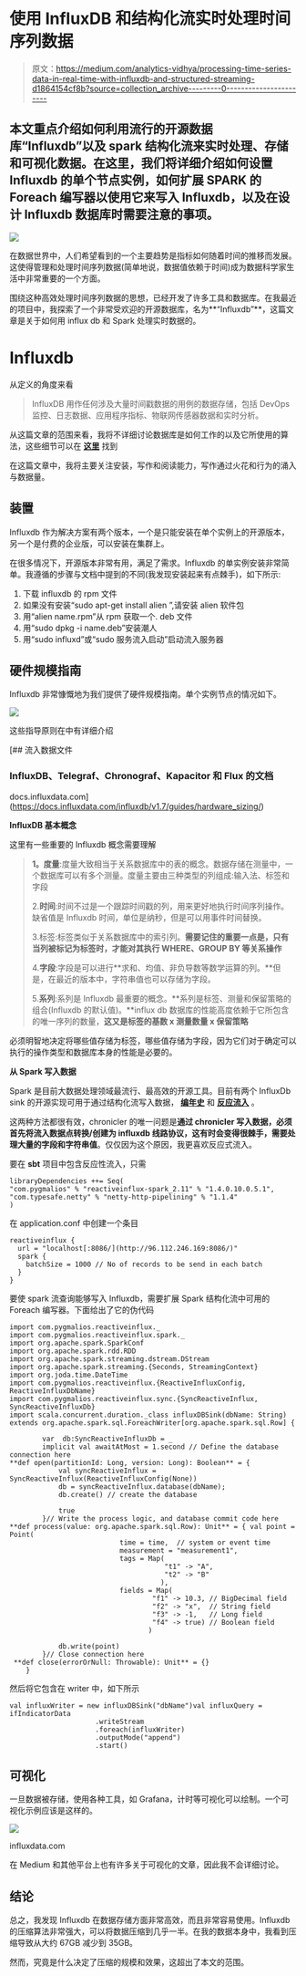 # 使用 InfluxDB 和结构化流实时处理时间序列数据

> 原文：<https://medium.com/analytics-vidhya/processing-time-series-data-in-real-time-with-influxdb-and-structured-streaming-d1864154cf8b?source=collection_archive---------0----------------------->

## 本文重点介绍如何利用流行的开源数据库“Influxdb”以及 spark 结构化流来实时处理、存储和可视化数据。在这里，我们将详细介绍如何设置 Influxdb 的单个节点实例，如何扩展 SPARK 的 Foreach 编写器以使用它来写入 Influxdb，以及在设计 Influxdb 数据库时需要注意的事项。

![](img/531f10ace66caf9e8d971d2ede0faa8e.png)

在数据世界中，人们希望看到的一个主要趋势是指标如何随着时间的推移而发展。这使得管理和处理时间序列数据(简单地说，数据值依赖于时间)成为数据科学家生活中非常重要的一个方面。

围绕这种高效处理时间序列数据的思想，已经开发了许多工具和数据库。在我最近的项目中，我探索了一个非常受欢迎的开源数据库，名为**“Influxdb”**，这篇文章是关于如何用 influx db 和 Spark 处理实时数据的。

# Influxdb

从定义的角度来看

> InfluxDB 用作任何涉及大量时间戳数据的用例的数据存储，包括 DevOps 监控、日志数据、应用程序指标、物联网传感器数据和实时分析。

从这篇文章的范围来看，我将不详细讨论数据库是如何工作的以及它所使用的算法，这些细节可以在 [**这里**](https://docs.influxdata.com/influxdb/v1.7/) 找到

在这篇文章中，我将主要关注安装，写作和阅读能力，写作通过火花和行为的涌入与数据量。

## 装置

Influxdb 作为解决方案有两个版本，一个是只能安装在单个实例上的开源版本，另一个是付费的企业版，可以安装在集群上。

在很多情况下，开源版本非常有用，满足了需求。Influxdb 的单实例安装非常简单。我遵循的步骤与文档中提到的不同(我发现安装起来有点棘手)，如下所示:

1.  下载 influxdb 的 rpm 文件
2.  如果没有安装“sudo apt-get install alien ”,请安装 alien 软件包
3.  用“alien name.rpm”从 rpm 获取一个. deb 文件
4.  用“sudo dpkg -i name.deb”安装潮人
5.  用“sudo influxd”或“sudo 服务流入启动”启动流入服务器

## 硬件规模指南

Influxdb 非常慷慨地为我们提供了硬件规模指南。单个实例节点的情况如下。

![](img/8b31e7f6094a5d79e517f0acf0b0b969.png)

这些指导原则在中有详细介绍

[](https://docs.influxdata.com/influxdb/v1.7/guides/hardware_sizing/) [## 流入数据文件

### InfluxDB、Telegraf、Chronograf、Kapacitor 和 Flux 的文档

docs.influxdata.com](https://docs.influxdata.com/influxdb/v1.7/guides/hardware_sizing/) 

**InfluxDB 基本概念**

这里有一些重要的 Influxdb 概念需要理解

> **1。度量**:度量大致相当于关系数据库中的表的概念。数据存储在测量中，一个数据库可以有多个测量。度量主要由三种类型的列组成:输入法、标签和字段
> 
> 2.**时间**:时间不过是一个跟踪时间戳的列，用来更好地执行时间序列操作。缺省值是 Influxdb 时间，单位是纳秒，但是可以用事件时间替换。
> 
> 3.标签:标签类似于关系数据库中的索引列。**需要记住的重要一点是，只有当列被标记为标签时，才能对其执行 WHERE、GROUP BY 等关系操作**
> 
> 4.**字段**:字段是可以进行**求和、均值、非负导数等数学运算的列。**但是，在最近的版本中，字符串值也可以存储为字段。
> 
> 5.**系列**:系列是 Influxdb 最重要的概念。**系列是标签、测量和保留策略的组合(Influxdb 的默认值)。**influx db 数据库的性能高度依赖于它所包含的唯一序列的数量，**这又是标签的基数 x 测量数量 x 保留策略**

必须明智地决定将哪些值存储为标签，哪些值存储为字段，因为它们对于确定可以执行的操作类型和数据库本身的性能是必要的。

**从 Spark 写入数据**

Spark 是目前大数据处理领域最流行、最高效的开源工具。目前有两个 InfluxDb sink 的开源实现可用于通过结构化流写入数据， [**编年史**](https://github.com/fsanaulla/chronicler-spark) 和 [**反应流入**](https://github.com/pygmalios/reactiveinflux) 。

这两种方法都很有效，chronicler 的唯一问题是**通过 chronicler 写入数据，必须首先将流入数据点转换/创建为 influxdb 线路协议，这有时会变得很棘手，需要处理大量的字段和字符串值**。仅仅因为这个原因，我更喜欢反应式流入。

要在 **sbt** 项目中包含反应性流入，只需

```
libraryDependencies ++= Seq(
"com.pygmalios" % "reactiveinflux-spark_2.11" % "1.4.0.10.0.5.1",
"com.typesafe.netty" % "netty-http-pipelining" % "1.1.4"
)
```

在 application.conf 中创建一个条目

```
reactiveinflux {
  url = "localhost[:8086/](http://96.112.246.169:8086/)"
  spark {
    batchSize = 1000 // No of records to be send in each batch
  }
}
```

要使 spark 流查询能够写入 Influxdb，需要扩展 Spark 结构化流中可用的 Foreach 编写器。下面给出了它的伪代码

```
import com.pygmalios.reactiveinflux._
import com.pygmalios.reactiveinflux.spark._
import org.apache.spark.SparkConf
import org.apache.spark.rdd.RDD
import org.apache.spark.streaming.dstream.DStream
import org.apache.spark.streaming.{Seconds, StreamingContext}
import org.joda.time.DateTime
import com.pygmalios.reactiveinflux.{ReactiveInfluxConfig, ReactiveInfluxDbName}
import com.pygmalios.reactiveinflux.sync.{SyncReactiveInflux, SyncReactiveInfluxDb}
import scala.concurrent.duration._class influxDBSink(dbName: String) extends org.apache.spark.sql.ForeachWriter[org.apache.spark.sql.Row] {

        var  db:SyncReactiveInfluxDb = _
        implicit val awaitAtMost = 1.second // Define the database connection here
**def open(partitionId: Long, version: Long): Boolean** = {
            val syncReactiveInflux =
SyncReactiveInflux(ReactiveInfluxConfig(None))
            db = syncReactiveInflux.database(dbName);
            db.create() // create the database 

            true
        }// Write the process logic, and database commit code here
**def process(value: org.apache.spark.sql.Row): Unit** = { val point = Point(
                           time = time,  // system or event time 
                           measurement = "measurement1",
                           tags = Map(
                                      "t1" -> "A", 
                                      "t2" -> "B"
                                     ),
                           fields = Map(
                                   "f1" -> 10.3, // BigDecimal field
                                   "f2" -> "x",  // String field
                                   "f3" -> -1,   // Long field
                                   "f4" -> true) // Boolean field
                                  )

            db.write(point)
        }// Close connection here
 **def close(errorOrNull: Throwable): Unit** = {}
    }
```

然后将它包含在 writer 中，如下所示

```
val influxWriter = new influxDBSink("dbName")val influxQuery = ifIndicatorData
                     .writeStream
                     .foreach(influxWriter)
                     .outputMode("append")
                     .start()
```

## **可视化**

一旦数据被存储，使用各种工具，如 Grafana，计时等可视化可以绘制。一个可视化示例应该是这样的。

![](img/b9a581cedd17bb62861ac8eed1371fcf.png)

influxdata.com

在 Medium 和其他平台上也有许多关于可视化的文章，因此我不会详细讨论。

## 结论

总之，我发现 Influxdb 在数据存储方面非常高效，而且非常容易使用。Influxdb 的压缩算法非常强大，可以将数据压缩到几乎一半。在我的数据本身中，我看到压缩导致从大约 67GB 减少到 35GB。

然而，究竟是什么决定了压缩的规模和效果，这超出了本文的范围。